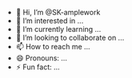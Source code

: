 - 👋 Hi, I’m @SK-amplework
- 👀 I’m interested in ...
- 🌱 I’m currently learning ...
- 💞️ I’m looking to collaborate on ...
- 📫 How to reach me ...
- 😄 Pronouns: ...
- ⚡ Fun fact: ...

<!---
SK-amplework/SK-amplework is a ✨ special ✨ repository because its `README.md` (this file) appears on your GitHub profile.
You can click the Preview link to take a look at your changes.
--->
